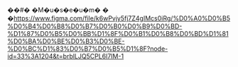 ��#� �M�u�s�e�u�m�
�
�https://www.figma.com/file/k6wPvjy5fj7Z4gIMcs0iRg/%D0%A0%D0%B5%D0%B4%D0%B8%D0%B7%D0%B0%D0%B9%D0%BD-%D1%87%D0%B5%D0%BB%D1%8F%D0%B1%D0%B8%D0%BD%D1%81%D0%BA%D0%BE%D0%B3%D0%BE-%D0%BC%D1%83%D0%B7%D0%B5%D1%8F?node-id=33%3A1204&t=brblLJQ5CPL6l7IM-1
